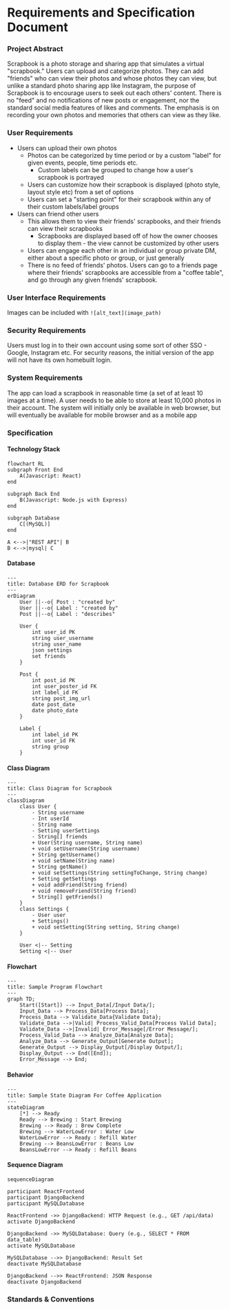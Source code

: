 # Requirements and Specification Document

### Project Abstract

Scrapbook is a photo storage and sharing app that simulates a virtual "scrapbook." Users can upload and categorize photos. They can add "friends" who can view their photos and whose photos they can view, but unlike a standard photo sharing app like Instagram, the purpose of Scrapbook is to encourage users to seek out each others' content. There is no "feed" and no notifications of new posts or engagement, nor the standard social media features of likes and comments. The emphasis is on recording your own photos and memories that others can view as they like.

### User Requirements

- Users can upload their own photos
   - Photos can be categorized by time period or by a custom "label" for given events, people, time periods etc.
        - Custom labels can be grouped to change how a user's scrapbook is portrayed
    - Users can customize how their scrapbook is displayed (photo style, layout style etc) from a set of options
    - Users can set a "starting point" for their scrapbook within any of their custom labels/label groups
- Users can friend other users
    - This allows them to view their friends' scrapbooks, and their friends can view their scrapbooks
        - Scrapbooks are displayed based off of how the owner chooses to display them - the view cannot be customized by other users
    - Users can engage each other in an individual or group private DM, either about a specific photo or group, or just generally
    - There is no feed of friends' photos. Users can go to a friends page where their friends' scrapbooks are accessible from a "coffee table", and go through any given friends' scrapbook.

### User Interface Requirements

Images can be included with `![alt_text](image_path)`

### Security Requirements

Users must log in to their own account using some sort of other SSO - Google, Instagram etc. For security reasons, the initial version of the app will not have its own homebuilt login.

### System Requirements

The app can load a scrapbook in reasonable time (a set of at least 10 images at a time). A user needs to be able to store at least 10,000 photos in their account. The system will initially only be available in web browser, but will eventually be available for mobile browser and as a mobile app

### Specification

<!--A detailed specification of the system. UML, or other diagrams, such as finite automata, or other appropriate specification formalisms, are encouraged over natural language.-->

<!--Include sections, for example, illustrating the database architecture (with, for example, an ERD).-->

<!--Included below are some sample diagrams, including some example tech stack diagrams.-->


#### Technology Stack

```mermaid
flowchart RL
subgraph Front End
	A(Javascript: React)
end
	
subgraph Back End
	B(Javascript: Node.js with Express)
end
	
subgraph Database
	C[(MySQL)]
end

A <-->|"REST API"| B
B <-->|mysql| C
```

#### Database

```mermaid
---
title: Database ERD for Scrapbook
---
erDiagram
    User ||--o{ Post : "created by"
    User ||--o{ Label : "created by"
    Post ||--o{ Label : "describes"

    User {
        int user_id PK
        string user_username
        string user_name
        json settings
        set friends
    }

    Post {
        int post_id PK
        int user_poster_id FK
        int label_id FK
        string post_img_url
        date post_date
        date photo_date
    }

    Label {
        int label_id PK
        int user_id FK
        string group
    }
```

#### Class Diagram

```mermaid
---
title: Class Diagram for Scrapbook
---
classDiagram
    class User {
        - String username
        - Int userId
        - String name
        - Setting userSettings
        - String[] friends
        + User(String username, String name)
        + void setUsername(String username)
        + String getUsername()
        + void setName(String name)
        + String getName()
        + void setSettings(String settingToChange, String change)
        + Setting getSettings
        + void addFriend(String friend)
        + void removeFriend(String friend)
        + String[] getFriends()
    }
    class Settings {
        - User user
        + Settings()
        + void setSetting(String setting, String change)
    }
    
    User <|-- Setting
    Setting <|-- User
```

#### Flowchart

```mermaid
---
title: Sample Program Flowchart
---
graph TD;
    Start([Start]) --> Input_Data[/Input Data/];
    Input_Data --> Process_Data[Process Data];
    Process_Data --> Validate_Data{Validate Data};
    Validate_Data -->|Valid| Process_Valid_Data[Process Valid Data];
    Validate_Data -->|Invalid| Error_Message[/Error Message/];
    Process_Valid_Data --> Analyze_Data[Analyze Data];
    Analyze_Data --> Generate_Output[Generate Output];
    Generate_Output --> Display_Output[/Display Output/];
    Display_Output --> End([End]);
    Error_Message --> End;
```

#### Behavior

```mermaid
---
title: Sample State Diagram For Coffee Application
---
stateDiagram
    [*] --> Ready
    Ready --> Brewing : Start Brewing
    Brewing --> Ready : Brew Complete
    Brewing --> WaterLowError : Water Low
    WaterLowError --> Ready : Refill Water
    Brewing --> BeansLowError : Beans Low
    BeansLowError --> Ready : Refill Beans
```

#### Sequence Diagram

```mermaid
sequenceDiagram

participant ReactFrontend
participant DjangoBackend
participant MySQLDatabase

ReactFrontend ->> DjangoBackend: HTTP Request (e.g., GET /api/data)
activate DjangoBackend

DjangoBackend ->> MySQLDatabase: Query (e.g., SELECT * FROM data_table)
activate MySQLDatabase

MySQLDatabase -->> DjangoBackend: Result Set
deactivate MySQLDatabase

DjangoBackend -->> ReactFrontend: JSON Response
deactivate DjangoBackend
```

### Standards & Conventions

<!--Here you can document your coding standards and conventions. This includes decisions about naming, style guides, etc.-->
